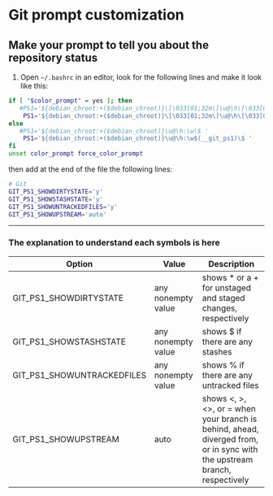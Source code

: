 # Git prompt customization

## Make your prompt to tell you about the repository status
1. Open `~/.bashrc` in an editor, look for the following lines and make it look like this:

```bash
if [ "$color_prompt" = yes ]; then
   #PS1='${debian_chroot:+($debian_chroot)}\[\033[01;32m\]\u@\h\[\033[00m\]:\[\033[01;34m\]\w\[\033[00m\]\$ '
    PS1='${debian_chroot:+($debian_chroot)}\[\033[01;32m\]\u@\h\[\033[00m\]:\[\033[01;34m\]\w\[\033[01;32m\]$(__git_ps1)\[\033[00m\]\$ '
else
   #PS1='${debian_chroot:+($debian_chroot)}\u@\h:\w\$ '
    PS1='${debian_chroot:+($debian_chroot)}\u@\h:\w$(__git_ps1)\$ '
fi
unset color_prompt force_color_prompt
```
then add at the end of the file the following lines:
```bash
# Git
GIT_PS1_SHOWDIRTYSTATE='y'
GIT_PS1_SHOWSTASHSTATE='y'
GIT_PS1_SHOWUNTRACKEDFILES='y'
GIT_PS1_SHOWUPSTREAM='auto'
```
___

### The explanation to understand each symbols is here

| Option | Value | Description
| --- | ----------- | ------------------
| GIT_PS1_SHOWDIRTYSTATE | any nonempty value | shows * or a + for unstaged and staged changes, respectively
| GIT_PS1_SHOWSTASHSTATE| any nonempty value| shows $ if there are any stashes
| GIT_PS1_SHOWUNTRACKEDFILES| any nonempty value| shows % if there are any untracked files
| GIT_PS1_SHOWUPSTREAM| auto| shows <, >, <>, or = when your branch is behind, ahead, diverged from, or in sync with the upstream branch, respectively
